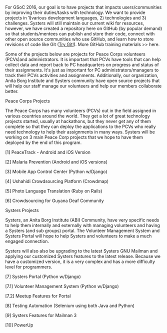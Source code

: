 For GSoC 2016, our goal is to have projects that impacts users/communities by improving their duties/tasks with technology. We want to provide projects in 1)various development languages, 2) technologies and 3) challenges. Systers will still maintain our current wiki for resources, however, we have created a repository here on GitHub (by popular demand) so that students/mentees can publish and store their code, connect with other open source communities who use GitHub, and learn how to store revisions of code like Git ([Try Git!](https://try.github.io/levels/1/challenges/1)). More GitHub training materials >> here.

Some of the projects below are projects for Peace Corps volunteers (PCVs)and administrators. It is important that PCVs have tools that can help collect data and report back to PC headquarters on progress and status of their assignments. It's just as important for PC administrators/managers to track their PCVs activities and assignments. Additionally, our organization, Anita Borg Institute and Systers community have open source projects that will help our staff manage our volunteers and help our members collaborate better.

Peace Corps Projects

The Peace Corps has many volunteers (PCVs) out in the field assigned in various countries around the world. They get a lot of great technology projects started, usually at hackathons, but they never get any of them complete so that they can deploy the applications to the PCVs who really need technology to help their assignments in many ways. Systers will be working on 3 main Peace Corp projects that we hope to have them deployed by the end of this program.

[1] PeaceTrack - Android and iOS Version

[2] Malaria Prevention (Android and iOS versions)

[3] Mobile App Control Center (Python w/Django)

[4] Ushahidi Crowdsourcing Platform (Crowdmap)

[5] Photo Language Translation (Ruby on Rails)

[6] Crowdsourcing for Guyana Deaf Community

Systers Projects

Systers, an Anita Borg Institute (ABI) Community, have very specific needs to help them internally and externally with managing volunteers and having a Systers (and sub groups) portal. The Volunteer Management System and Systers Portal will hope to help Systers and volunteers to make a much engaged connection.

Systers will also also be upgrading to the latest Systers GNU Mailman and applying our customized Systers features to the latest release. Because we have a customized version, it is a very complex and has a more difficulty level for programmers.

[7] Systers Portal (Python w/Django)

[7.1] Volunteer Management System (Python w/Django)

[7.2] Meetup Features for Portal

[8] Testing Automation (Selenium using both Java and Python)

[9] Systers Features for Mailman 3

[10] PowerUp
